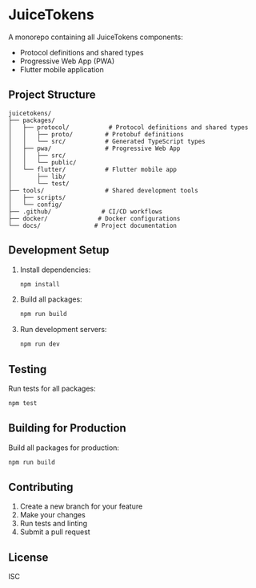 # JuiceTokens

A monorepo containing all JuiceTokens components:
- Protocol definitions and shared types
- Progressive Web App (PWA)
- Flutter mobile application

## Project Structure

```
juicetokens/
├── packages/
│   ├── protocol/           # Protocol definitions and shared types
│   │   ├── proto/         # Protobuf definitions
│   │   └── src/           # Generated TypeScript types
│   ├── pwa/               # Progressive Web App
│   │   ├── src/
│   │   └── public/
│   └── flutter/           # Flutter mobile app
│       ├── lib/
│       └── test/
├── tools/                 # Shared development tools
│   ├── scripts/
│   └── config/
├── .github/              # CI/CD workflows
├── docker/              # Docker configurations
└── docs/               # Project documentation
```

## Development Setup

1. Install dependencies:
   ```bash
   npm install
   ```

2. Build all packages:
   ```bash
   npm run build
   ```

3. Run development servers:
   ```bash
   npm run dev
   ```

## Testing

Run tests for all packages:
```bash
npm test
```

## Building for Production

Build all packages for production:
```bash
npm run build
```

## Contributing

1. Create a new branch for your feature
2. Make your changes
3. Run tests and linting
4. Submit a pull request

## License

ISC
